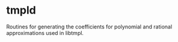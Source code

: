 # tmpld
Routines for generating the coefficients
for polynomial and rational approximations used in libtmpl.
